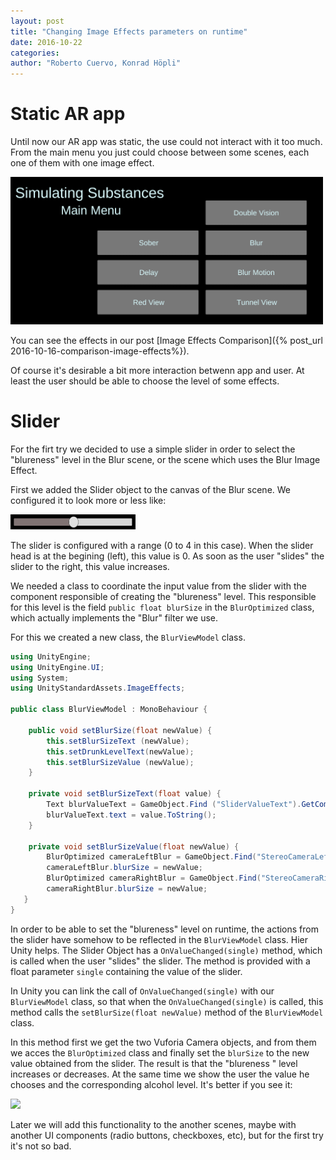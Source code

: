 ```yaml
---
layout: post
title: "Changing Image Effects parameters on runtime"
date: 2016-10-22
categories:
author: "Roberto Cuervo, Konrad Höpli"
---
```

# Static AR app

Until now our AR app was static, the use could not interact with it too much.  From the main menu you just could choose between some scenes, each one of them with one image effect.

<img src="/media/ar_app_main_menu.png" alt="Main menu in der AR app" style="width:500px;"/>

You can see the effects in our post [Image Effects Comparison]({% post_url 2016-10-16-comparison-image-effects%}).  

Of course it's desirable a bit more interaction betwenn app and user. At least the user should be able to choose the level of some effects.

# Slider

For the firt try we decided to use a simple slider in order to select the "blureness" level in the Blur scene, or the scene which uses the Blur Image Effect.

First we added the Slider object to the canvas of the Blur scene. We configured it to look more or less like:



<img src="/media/slider.png" style="width:200px;"/>



The slider is configured with a range (0 to 4 in this case). When the slider head is at the begining (left), this value is 0. As soon as the user "slides" the slider to the right, this value increases. 

We needed a class to coordinate the input value from the slider with the component responsible of creating the "blureness" level. This responsible for this level is the field ```public float blurSize``` in the ```BlurOptimized``` class, which actually implements the "Blur" filter we use. 

For this we created a new class, the ```BlurViewModel``` class. 

````c#
using UnityEngine;
using UnityEngine.UI;
using System;
using UnityStandardAssets.ImageEffects;

public class BlurViewModel : MonoBehaviour {
  
	public void setBlurSize(float newValue) {
		this.setBlurSizeText (newValue);
		this.setDrunkLevelText(newValue);
		this.setBlurSizeValue (newValue);
	}

	private void setBlurSizeText(float value) {
		Text blurValueText = GameObject.Find ("SliderValueText").GetComponent<Text>();
		blurValueText.text = value.ToString();
	}

	private void setBlurSizeValue(float newValue) {
		BlurOptimized cameraLeftBlur = GameObject.Find("StereoCameraLeft").GetComponent<BlurOptimized>();
		cameraLeftBlur.blurSize = newValue;
		BlurOptimized cameraRightBlur = GameObject.Find("StereoCameraRight").GetComponent<BlurOptimized>();
		cameraRightBlur.blurSize = newValue;
   }
}
````

In order to be able to set the "blureness" level on runtime, the actions from the slider have somehow to be reflected in the ```BlurViewModel``` class. Hier Unity helps. The Slider Object has a ```OnValueChanged(single)``` method, which is called when the user "slides" the slider. The method is provided with a float parameter ```single``` containing the value of the slider.

In Unity you can link the call of ```OnValueChanged(single)``` with our ```BlurViewModel``` class, so that when the ```OnValueChanged(single)``` is called, this method calls the ```setBlurSize(float newValue)``` method of the ```BlurViewModel``` class.

In this method first we get the two Vuforia Camera objects, and from them we acces the ```BlurOptimized``` class and finally set the ```blurSize``` to the new value obtained from the slider. The result is that the "blureness " level increases or decreases. 
At the same time we show the user the value he chooses and the corresponding alcohol level.
It's better if you see it:

<img src="/media/slider.gif" style="width:550px;" />



Later we will add this functionality to the another scenes, maybe with another UI components (radio buttons, checkboxes, etc), but for the first try it's not so bad.
